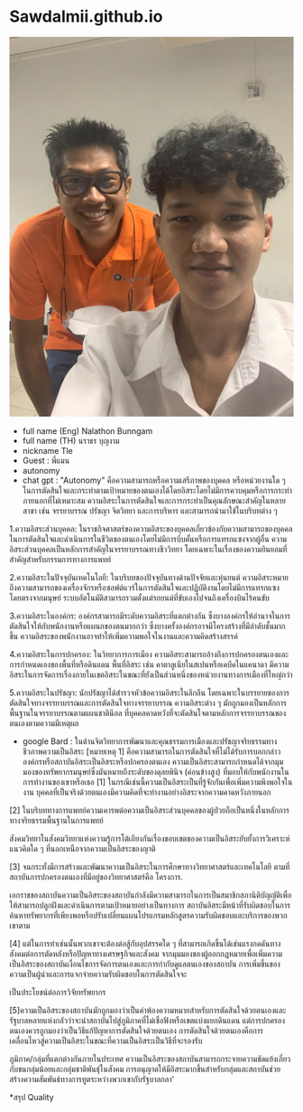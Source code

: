 # Sawdalmii.github.io
![alt text](/S__66150403.jpg "tt")
* full name (Eng) Nalathon Bunngam
* full name (TH) นราธร บุญงาม
* nickname Tle
* Guest : พี่แมน
* autonomy 
* chat gpt : "Autonomy" คือความสามารถหรือความเสรีภาพของบุคคล หรือหน่วยงานใด ๆ ในการตัดสินใจและกระทำตามเป้าหมายของตนเองได้โดยอิสระโดยไม่มีการควบคุมหรือการกระทำภายนอกที่ไม่เหมาะสม ความอิสระในการตัดสินใจและการกระทำเป็นคุณลักษณะสำคัญในหลายสาขา เช่น จรรยาบรรณ ปรัชญา จิตวิทยา และการบริหาร และสามารถนำมาใช้ในบริบทต่าง ๆ

  
1.ความอิสระส่วนบุคคล: ในราชกิจศาสตร์ของความอิสระของบุคคลเกี่ยวข้องกับความสามารถของบุคคลในการตัดสินใจและดำเนินการในชีวิตของตนเองโดยไม่มีการบีบคั้นหรือการแทรกแซงจากผู้อื่น ความอิสระส่วนบุคคลเป็นหลักการสำคัญในจรรยาบรรณทางชีววิทยา โดยเฉพาะในเรื่องของความยินยอมที่สำคัญสำหรับกรรมการทางการแพทย์

  
2.ความอิสระในปัจจุบันเทคโนโลยี: ในบริบทของปัจจุบันทางด้านปัจจัยและหุ่นยนต์ ความอิสระหมายถึงความสามารถของเครื่องจักรหรือซอฟต์แวร์ในการตัดสินใจและปฏิบัติงานโดยไม่มีการแทรกแซงโดยตรงจากมนุษย์ ระบบอัตโนมัติสามารถรวมตั้งแต่รถยนต์ที่ขับเองไปจนถึงเครื่องบินไร้คนขับ


3.ความอิสระในองค์กร: องค์กรสามารถมีระดับความอิสระที่แตกต่างกัน ซึ่งบางองค์กรให้อำนาจในการตัดสินใจให้กับพนักงานหรือแผนกของตนมากกว่า ซึ่งบางครั้งองค์กรอาจมีโครงสร้างที่มีลำดับชั้นมากขึ้น ความอิสระของพนักงานอาจทำให้เพิ่มความพอใจในงานและความคิดสร้างสรรค์


4.ความอิสระในการปกครอง: ในวิทยาการการเมือง ความอิสระสามารถอ้างถึงการปกครองตนเองและการกำหนดเองของพื้นที่หรือดินแดน พื้นที่อิสระ เช่น คาตาลูเนียในสเปนหรือเคบีคในแคนาดา มีความอิสระในการจัดการเรื่องภายในเขตอิสระในขณะที่ยังเป็นส่วนหนึ่งของหน่วยงานทางการเมืองที่ใหญ่กว่า


5.ความอิสระในปรัชญา: นักปรัชญาได้สำรวจหัวข้อความอิสระในลึกลึน โดยเฉพาะในบรรยายของการตัดสินใจทางจรรยาบรรณและการตัดสินใจทางจรรยาบรรณ ความอิสระต่าง ๆ มักถูกมองเป็นหลักการพื้นฐานในจรรยาบรรณตามแผนชาตินีอล ที่บุคคลคาดหวังที่จะตัดสินใจตามหลักการจรรยาบรรณของตนเองตามความมีเหตุผล

* google Bard : ในด้านจิตวิทยาการพัฒนาและคุณธรรมการเมืองและปรัชญาจริยธรรมทางชีวภาพความเป็นอิสระ [หมายเหตุ 1] คือความสามารถในการตัดสินใจที่ไม่ได้รับการบอกกล่าว องค์กรหรือสถาบันอิสระเป็นอิสระหรือปกครองตนเอง ความเป็นอิสระสามารถกำหนดได้จากมุมมองของทรัพยากรมนุษย์ซึ่งมันหมายถึงระดับของดุลยพินิจ (ค่อนข้างสูง) ที่มอบให้กับพนักงานในการทำงานของเขาหรือเธอ
[1] ในกรณีเช่นนี้ความเป็นอิสระเป็นที่รู้จักกันเพื่อเพิ่มความพึงพอใจในงาน บุคคลที่เป็นจริงด้วยตนเองมีความคิดที่จะทำงานอย่างอิสระจากความคาดหวังภายนอก

[2] ในบริบททางการแพทย์ความเคารพต่อความเป็นอิสระส่วนบุคคลของผู้ป่วยถือเป็นหนึ่งในหลักการทางจริยธรรมพื้นฐานในการแพทย์

สังคมวิทยาในสังคมวิทยาแห่งความรู้การโต้เถียงกันเรื่องขอบเขตของความเป็นอิสระยับยั้งการวิเคราะห์แนวคิดใด ๆ ที่นอกเหนือจากความเป็นอิสระของญาติ

[3] จนกระทั่งมีการสร้างและพัฒนาความเป็นอิสระในการศึกษาทางวิทยาศาสตร์และเทคโนโลยี ตามที่สถาบันการปกครองตนเองที่มีอยู่ของวิทยาศาสตร์คือ โครงการ.

เอกราชของสถาบันความเป็นอิสระของสถาบันกำลังมีความสามารถในการเป็นสมาชิกสภานิติบัญญัติเพื่อให้สามารถปลูกฝังและดำเนินการตามเป้าหมายอย่างเป็นทางการ สถาบันอิสระมีหน้าที่รับผิดชอบในการค้นหาทรัพยากรที่เพียงพอหรือปรับเปลี่ยนแผนโปรแกรมหลักสูตรความรับผิดชอบและบริการของพวกเขาตาม 

[4] แต่ในการทำเช่นนั้นพวกเขาจะต้องต่อสู้กับอุปสรรคใด ๆ ที่สามารถเกิดขึ้นได้เช่นแรงกดดันทางสังคมต่อการตัดหลังหรือปัญหาทางเศรษฐกิจและสังคม จากมุมมองของผู้ออกกฎหมายเพื่อเพิ่มความเป็นอิสระของสถาบันเงื่อนไขการจัดการตนเองและการกำกับดูแลตนเองของสถาบัน การเพิ่มขึ้นของความเป็นผู้นำและการแจกจ่ายความรับผิดชอบในการตัดสินใจจะ


เป็นประโยชน์ต่อการวิจัยทรัพยากร



[5]ความเป็นอิสระของสถาบันมักถูกมองว่าเป็นคำพ้องความหมายสำหรับการตัดสินใจด้วยตนเองและรัฐบาลหลายแห่งกลัวว่าจะนำสถาบันไปสู่ภูมิภาคที่ไม่เชื่อฟังหรือเขตแบ่งแยกดินแดน แต่การปกครองตนเองควรถูกมองว่าเป็นวิธีแก้ปัญหาการตัดสินใจด้วยตนเอง การตัดสินใจด้วยตนเองคือการเคลื่อนไหวสู่ความเป็นอิสระในขณะที่ความเป็นอิสระเป็นวิธีที่จะรองรับ


ภูมิภาค/กลุ่มที่แตกต่างกันภายในประเทศ ความเป็นอิสระของสถาบันสามารถกระจายความขัดแย้งเกี่ยวกับชนกลุ่มน้อยและกลุ่มชาติพันธุ์ในสังคม การอนุญาตให้มีอิสระมากขึ้นสำหรับกลุ่มและสถาบันช่วยสร้างความสัมพันธ์ทางการทูตระหว่างพวกเขากับรัฐบาลกลา'

*สรุป Quality 
